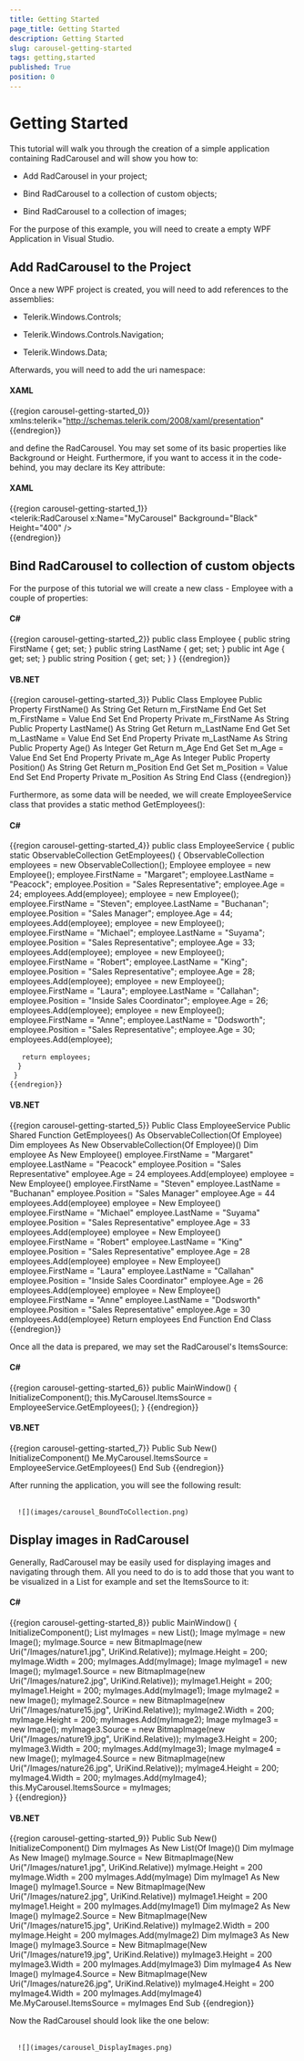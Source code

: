 ```yaml
---
title: Getting Started
page_title: Getting Started
description: Getting Started
slug: carousel-getting-started
tags: getting,started
published: True
position: 0
---
```


# Getting Started



This tutorial will walk you through the creation of a simple application containing RadCarousel and will show you how to:

* Add RadCarousel in your project;

* Bind RadCarousel to a collection of custom objects;

* Bind RadCarousel to a collection of images;

For the purpose of this example, you will need to create a empty WPF Application in Visual Studio.

## Add RadCarousel to the Project

Once a new WPF project is created, you will need to add references to the assemblies:

* Telerik.Windows.Controls;

* Telerik.Windows.Controls.Navigation;

* Telerik.Windows.Data;

Afterwards, you will need to add the uri namespace:

#### __XAML__

{{region carousel-getting-started_0}}
	xmlns:telerik="http://schemas.telerik.com/2008/xaml/presentation"
	{{endregion}}



and define the RadCarousel. You may set some of its basic properties like Background or Height. Furthermore, if you want to access it in the code-behind, you may declare its Key attribute: 

#### __XAML__

{{region carousel-getting-started_1}}
	<Window x:Class="RadCarousel_MyProject.MainWindow"
	        xmlns="http://schemas.microsoft.com/winfx/2006/xaml/presentation"
	        xmlns:x="http://schemas.microsoft.com/winfx/2006/xaml"
	        xmlns:telerik="http://schemas.telerik.com/2008/xaml/presentation"
	        Title="MainWindow" Height="450" Width="525"> 
	  <Grid Background="Black">  
	        <telerik:RadCarousel x:Name="MyCarousel" Background="Black" Height="400" />  
	  </Grid>
	</Window>
	{{endregion}}



## Bind RadCarousel to collection of custom objects

For the purpose of this tutorial we will create a new class - Employee with a couple of properties:

#### __C#__

{{region carousel-getting-started_2}}
	public class Employee
	 {
	  public string FirstName
	  {
	   get;
	   set;
	  }
	  public string LastName
	  {
	   get;
	   set;
	  }
	  public int Age
	  {
	   get;
	   set;
	  }
	  public string Position
	  {
	   get;
	   set;
	  }
	 }
	{{endregion}}



#### __VB.NET__

{{region carousel-getting-started_3}}
	Public Class Employee
	 Public Property FirstName() As String
	  Get
	   Return m_FirstName
	  End Get
	  Set
	   m_FirstName = Value
	  End Set
	 End Property
	 Private m_FirstName As String
	 Public Property LastName() As String
	  Get
	   Return m_LastName
	  End Get
	  Set
	   m_LastName = Value
	  End Set
	 End Property
	 Private m_LastName As String
	 Public Property Age() As Integer
	  Get
	   Return m_Age
	  End Get
	  Set
	   m_Age = Value
	  End Set
	 End Property
	 Private m_Age As Integer
	 Public Property Position() As String
	  Get
	   Return m_Position
	  End Get
	  Set
	   m_Position = Value
	  End Set
	 End Property
	 Private m_Position As String
	End Class
	{{endregion}}



Furthermore, as some data will be needed, we will create EmployeeService class that provides a static method GetEmployees():

#### __C#__

{{region carousel-getting-started_4}}
	public class EmployeeService
	 {
	  public static ObservableCollection<Employee> GetEmployees()
	  {
	   ObservableCollection<Employee> employees = new ObservableCollection<Employee>();
	   Employee employee = new Employee();
	   employee.FirstName = "Margaret";
	   employee.LastName = "Peacock";
	   employee.Position = "Sales Representative";
	   employee.Age = 24;
	   employees.Add(employee);
	   employee = new Employee();
	   employee.FirstName = "Steven";
	   employee.LastName = "Buchanan";
	   employee.Position = "Sales Manager";
	   employee.Age = 44;
	   employees.Add(employee);
	   employee = new Employee();
	   employee.FirstName = "Michael";
	   employee.LastName = "Suyama";
	   employee.Position = "Sales Representative";
	   employee.Age = 33;
	   employees.Add(employee);
	   employee = new Employee();
	   employee.FirstName = "Robert";
	   employee.LastName = "King";
	   employee.Position = "Sales Representative";
	   employee.Age = 28;
	   employees.Add(employee);
	   employee = new Employee();
	   employee.FirstName = "Laura";
	   employee.LastName = "Callahan";
	   employee.Position = "Inside Sales Coordinator";
	   employee.Age = 26;
	   employees.Add(employee);
	   employee = new Employee();
	   employee.FirstName = "Anne";
	   employee.LastName = "Dodsworth";
	   employee.Position = "Sales Representative";
	   employee.Age = 30;
	   employees.Add(employee);
	
	   return employees;
	  }
	 }
	{{endregion}}



#### __VB.NET__

{{region carousel-getting-started_5}}
	Public Class EmployeeService
	 Public Shared Function GetEmployees() As ObservableCollection(Of Employee)
	  Dim employees As New ObservableCollection(Of Employee)()
	  Dim employee As New Employee()
	  employee.FirstName = "Margaret"
	  employee.LastName = "Peacock"
	  employee.Position = "Sales Representative"
	  employee.Age = 24
	  employees.Add(employee)
	  employee = New Employee()
	  employee.FirstName = "Steven"
	  employee.LastName = "Buchanan"
	  employee.Position = "Sales Manager"
	  employee.Age = 44
	  employees.Add(employee)
	  employee = New Employee()
	  employee.FirstName = "Michael"
	  employee.LastName = "Suyama"
	  employee.Position = "Sales Representative"
	  employee.Age = 33
	  employees.Add(employee)
	  employee = New Employee()
	  employee.FirstName = "Robert"
	  employee.LastName = "King"
	  employee.Position = "Sales Representative"
	  employee.Age = 28
	  employees.Add(employee)
	  employee = New Employee()
	  employee.FirstName = "Laura"
	  employee.LastName = "Callahan"
	  employee.Position = "Inside Sales Coordinator"
	  employee.Age = 26
	  employees.Add(employee)
	  employee = New Employee()
	  employee.FirstName = "Anne"
	  employee.LastName = "Dodsworth"
	  employee.Position = "Sales Representative"
	  employee.Age = 30
	  employees.Add(employee)
	  Return employees
	 End Function
	End Class
	{{endregion}}



Once all the data is prepared, we may set the RadCarousel's ItemsSource:

#### __C#__

{{region carousel-getting-started_6}}
	public MainWindow()
	  {
	   InitializeComponent();
	   this.MyCarousel.ItemsSource = EmployeeService.GetEmployees();
	  }
	{{endregion}}



#### __VB.NET__

{{region carousel-getting-started_7}}
	Public Sub New()
	 InitializeComponent()
	 Me.MyCarousel.ItemsSource = EmployeeService.GetEmployees()
	End Sub
	{{endregion}}



After running the application, you will see the following result:




         
      ![](images/carousel_BoundToCollection.png)

## Display images in RadCarousel

Generally, RadCarousel may be easily used for displaying images and navigating through them. All you need to do is to add those that you want to be visualized in a List<Image> for example and set the ItemsSource to it:

#### __C#__

{{region carousel-getting-started_8}}
	public MainWindow()
	  {
	   InitializeComponent();
	   List<Image> myImages = new List<Image>();
	   Image myImage = new Image();
	   myImage.Source = new BitmapImage(new Uri("/Images/nature1.jpg", UriKind.Relative));
	   myImage.Height = 200;
	   myImage.Width = 200;
	   myImages.Add(myImage);
	   Image myImage1 = new Image();
	   myImage1.Source = new BitmapImage(new Uri("/Images/nature2.jpg", UriKind.Relative));
	   myImage1.Height = 200;
	   myImage1.Height = 200;
	   myImages.Add(myImage1);
	   Image myImage2 = new Image();
	   myImage2.Source = new BitmapImage(new Uri("/Images/nature15.jpg", UriKind.Relative));
	   myImage2.Width = 200;
	   myImage.Height = 200;
	   myImages.Add(myImage2);
	   Image myImage3 = new Image();
	   myImage3.Source = new BitmapImage(new Uri("/Images/nature19.jpg", UriKind.Relative));
	   myImage3.Height = 200;
	   myImage3.Width = 200;
	   myImages.Add(myImage3);
	   Image myImage4 = new Image();
	   myImage4.Source = new BitmapImage(new Uri("/Images/nature26.jpg", UriKind.Relative));
	   myImage4.Height = 200;
	   myImage4.Width = 200;
	   myImages.Add(myImage4);
	   this.MyCarousel.ItemsSource = myImages;   
	  }
	{{endregion}}





#### __VB.NET__

{{region carousel-getting-started_9}}
	Public Sub New()
	 InitializeComponent()
	 Dim myImages As New List(Of Image)()
	 Dim myImage As New Image()
	 myImage.Source = New BitmapImage(New Uri("/Images/nature1.jpg", UriKind.Relative))
	 myImage.Height = 200
	 myImage.Width = 200
	 myImages.Add(myImage)
	 Dim myImage1 As New Image()
	 myImage1.Source = New BitmapImage(New Uri("/Images/nature2.jpg", UriKind.Relative))
	 myImage1.Height = 200
	 myImage1.Height = 200
	 myImages.Add(myImage1)
	 Dim myImage2 As New Image()
	 myImage2.Source = New BitmapImage(New Uri("/Images/nature15.jpg", UriKind.Relative))
	 myImage2.Width = 200
	 myImage.Height = 200
	 myImages.Add(myImage2)
	 Dim myImage3 As New Image()
	 myImage3.Source = New BitmapImage(New Uri("/Images/nature19.jpg", UriKind.Relative))
	 myImage3.Height = 200
	 myImage3.Width = 200
	 myImages.Add(myImage3)
	 Dim myImage4 As New Image()
	 myImage4.Source = New BitmapImage(New Uri("/Images/nature26.jpg", UriKind.Relative))
	 myImage4.Height = 200
	 myImage4.Width = 200
	 myImages.Add(myImage4)
	 Me.MyCarousel.ItemsSource = myImages
	End Sub
	{{endregion}}



Now the RadCarousel should look like the one below:




         
      ![](images/carousel_DisplayImages.png)
